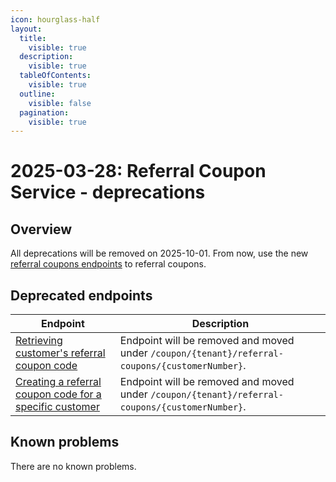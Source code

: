 ```yaml
---
icon: hourglass-half
layout:
  title:
    visible: true
  description:
    visible: true
  tableOfContents:
    visible: true
  outline:
    visible: false
  pagination:
    visible: true
---
```

#  2025-03-28: Referral Coupon Service - deprecations

## Overview

All deprecations will be removed on 2025-10-01. From now, use the new [referral coupons endpoints](/openapi/coupon/#tag/Referral-Coupon-Management) to referral coupons.


## Deprecated endpoints

| Endpoint                                                                                                                      | Description                                                                                   |
|-------------------------------------------------------------------------------------------------------------------------------|-----------------------------------------------------------------------------------------------|
| [Retrieving customer's referral coupon code](/openapi/coupon/#operation/GET-coupon-retrieve-referral-coupon)                  | Endpoint will be removed and moved under <code>/coupon/{tenant}/referral-coupons/{customerNumber}</code>. |
| [Creating a referral coupon code for a specific customer](/openapi/coupon/#operation/POST-coupon-create-referral-coupon-code) | Endpoint will be removed and moved under <code>/coupon/{tenant}/referral-coupons/{customerNumber}</code>. |


## Known problems

There are no known problems.